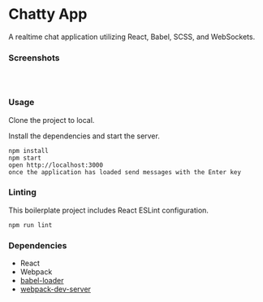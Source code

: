 Chatty App
=====================

A realtime chat application utilizing React, Babel, SCSS, and WebSockets.  

### Screenshots

![]()

![]()

![]()


### Usage

Clone the project to local. 

Install the dependencies and start the server.

```
npm install
npm start
open http://localhost:3000
once the application has loaded send messages with the Enter key 
```

### Linting

This boilerplate project includes React ESLint configuration.

```
npm run lint
```

### Dependencies

* React
* Webpack
* [babel-loader](https://github.com/babel/babel-loader)
* [webpack-dev-server](https://github.com/webpack/webpack-dev-server)